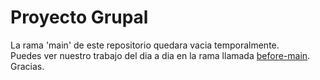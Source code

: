 # Proyecto Grupal 

La rama 'main' de este repositorio quedara vacia temporalmente.<br>
Puedes ver nuestro trabajo del dia a dia en la rama llamada [before-main](https://github.com/Leon-Espitia/Yelp_PGrupal_11/tree/before-main).<br>
Gracias.
